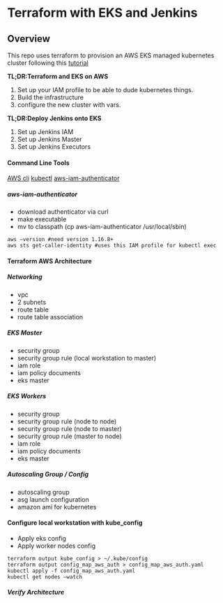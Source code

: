 # Terraform with EKS and Jenkins
## Overview

This repo uses terraform to provision an AWS EKS managed kubernetes cluster following this [tutorial](https://www.terraform.io/docs/providers/aws/guides/eks-getting-started.html)

**TL;DR:Terraform and EKS on AWS**

1. Set up your IAM profile to be able to dude kubernetes things.
2. Build the infrastructure
3. configure the new cluster with vars.

**TL;DR:Deploy Jenkins onto EKS**

1. Set up Jenkins IAM
2. Set up Jenkins Master
3. Set up Jenkins Executors

#### Command Line Tools

[AWS cli](https://docs.aws.amazon.com/cli/latest/userguide/cli-chap-getting-started.html)
[kubectl](https://docs.aws.amazon.com/eks/latest/userguide/create-kubeconfig.html)
[aws-iam-authenticator](https://docs.aws.amazon.com/eks/latest/userguide/configure-kubectl.html)

##### aws-iam-authenticator

* download authenticator via curl
* make executable
* mv to classpath (cp aws-iam-authenticator /usr/local/sbin)

```
aws —version #need version 1.16.8+
aws sts get-caller-identity #uses this IAM profile for kubectl exec
```

#### Terraform AWS Architecture

##### Networking
- vpc
- 2 subnets
- route table
- route table association

##### EKS Master

- security group
- security group rule (local workstation to master)
- iam role
- iam policy documents
- eks master


##### EKS Workers

- security group
- security group rule (node to node)
- security group rule (node to master)
- security group rule (master to node)
- iam role
- iam policy documents
- eks master

##### Autoscaling Group / Config

- autoscaling group
- asg launch configuration
- amazon ami for kubernetes

#### Configure local workstation with kube_config

* Apply eks config
* Apply worker nodes config

```
terraform output kube_config > ~/.kube/config
terraform output config_map_aws_auth > config_map_aws_auth.yaml
kubectl apply -f config_map_aws_auth.yaml
kubectl get nodes —watch
```

##### Verify Architecture
